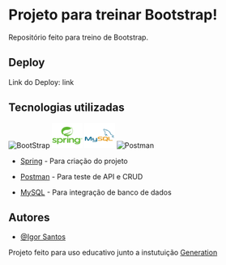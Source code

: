
# Projeto para treinar Bootstrap!

Repositório feito para treino de Bootstrap.


## Deploy
 
Link do Deploy: link



## Tecnologias utilizadas

<div style="display: inline_block">
   <img  alt="BootStrap" height="50" width="60" src="https://cdn-icons-png.flaticon.com/512/5968/5968672.png"/> 
   <img  alt="Spring" height="50" width="60" src="https://github.com/devicons/devicon/blob/master/icons/spring/spring-original-wordmark.svg"/>
   <img  alt="MySQL" height="50" width="60" src="https://github.com/devicons/devicon/blob/master/icons/mysql/mysql-original-wordmark.svg"/>
   <img  alt="Postman" height="40" width="40" src="https://user-images.githubusercontent.com/7853266/44114706-9c72dd08-9fd1-11e8-8d9d-6d9d651c75ad.png"/>
</div>

- [Spring](https://spring.io/tools) - Para criação do projeto

- [Postman](https://www.postman.com) - Para teste de API e CRUD

- [MySQL](https://www.mysql.com) - Para integração de banco de dados

## Autores

- [@Igor Santos](https://www.github.com/Igorss4)

Projeto feito para uso educativo junto a instutuição [Generation](https://brazil.generation.org)


